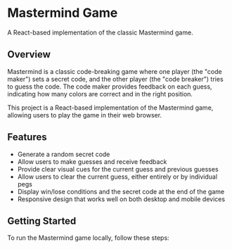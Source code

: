 # Mastermind Game

A React-based implementation of the classic Mastermind game.

## Overview

Mastermind is a classic code-breaking game where one player (the "code maker") sets a secret code, and the other player (the "code breaker") tries to guess the code. The code maker provides feedback on each guess, indicating how many colors are correct and in the right position.

This project is a React-based implementation of the Mastermind game, allowing users to play the game in their web browser.

## Features

- Generate a random secret code
- Allow users to make guesses and receive feedback
- Provide clear visual cues for the current guess and previous guesses
- Allow users to clear the current guess, either entirely or by individual pegs
- Display win/lose conditions and the secret code at the end of the game
- Responsive design that works well on both desktop and mobile devices

## Getting Started

To run the Mastermind game locally, follow these steps: